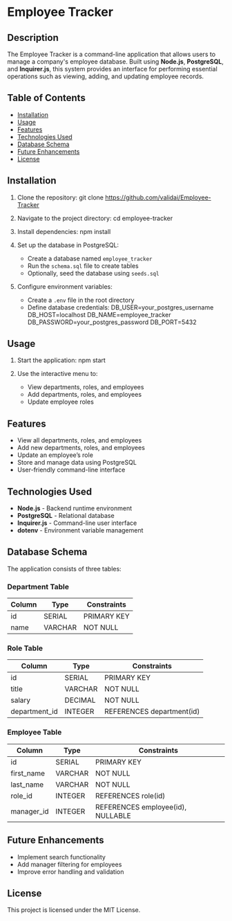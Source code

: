 # Employee Tracker

## Description
The Employee Tracker is a command-line application that allows users to manage a company's employee database. Built using **Node.js**, **PostgreSQL**, and **Inquirer.js**, this system provides an interface for performing essential operations such as viewing, adding, and updating employee records.

## Table of Contents
- [Installation](#installation)
- [Usage](#usage)
- [Features](#features)
- [Technologies Used](#technologies-used)
- [Database Schema](#database-schema)
- [Future Enhancements](#future-enhancements)
- [License](#license)

## Installation
1. Clone the repository:
   git clone https://github.com/validai/Employee-Tracker

2. Navigate to the project directory:
   cd employee-tracker
   
3. Install dependencies:
   npm install
   
4. Set up the database in PostgreSQL:
   - Create a database named `employee_tracker`
   - Run the `schema.sql` file to create tables
   - Optionally, seed the database using `seeds.sql`
5. Configure environment variables:
   - Create a `.env` file in the root directory
   - Define database credentials:
     DB_USER=your_postgres_username
     DB_HOST=localhost
     DB_NAME=employee_tracker
     DB_PASSWORD=your_postgres_password
     DB_PORT=5432
     

## Usage
1. Start the application:
   npm start
   
2. Use the interactive menu to:
   - View departments, roles, and employees
   - Add departments, roles, and employees
   - Update employee roles

## Features
- View all departments, roles, and employees
- Add new departments, roles, and employees
- Update an employee’s role
- Store and manage data using PostgreSQL
- User-friendly command-line interface

## Technologies Used
- **Node.js** - Backend runtime environment
- **PostgreSQL** - Relational database
- **Inquirer.js** - Command-line user interface
- **dotenv** - Environment variable management

## Database Schema
The application consists of three tables:

### Department Table
| Column   | Type      | Constraints |
|----------|----------|-------------|
| id       | SERIAL   | PRIMARY KEY |
| name     | VARCHAR  | NOT NULL    |

### Role Table
| Column       | Type       | Constraints         |
|-------------|-----------|---------------------|
| id          | SERIAL    | PRIMARY KEY        |
| title       | VARCHAR   | NOT NULL           |
| salary      | DECIMAL   | NOT NULL           |
| department_id | INTEGER  | REFERENCES department(id) |

### Employee Table
| Column     | Type     | Constraints                  |
|-----------|---------|------------------------------|
| id        | SERIAL  | PRIMARY KEY                  |
| first_name | VARCHAR | NOT NULL                     |
| last_name  | VARCHAR | NOT NULL                     |
| role_id    | INTEGER | REFERENCES role(id)          |
| manager_id | INTEGER | REFERENCES employee(id), NULLABLE |

## Future Enhancements
- Implement search functionality
- Add manager filtering for employees
- Improve error handling and validation

## License
This project is licensed under the MIT License.

